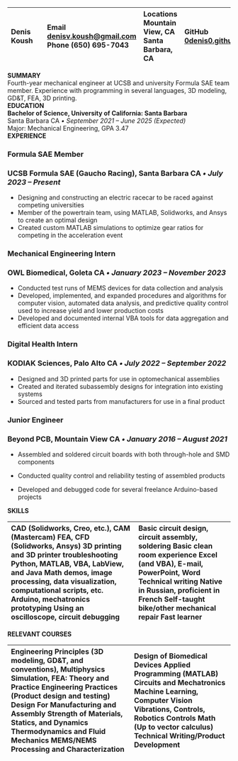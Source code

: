 

| Denis Koush |  | Email [denisv.koush@gmail.com](mailto:denis.koush@gmail.com) Phone (650) 695-7043 | Locations Mountain View, CA Santa Barbara, CA | GitHub   [0denis0.github.io](http://0denis0.github.io) |
| :---- | :---- | :---- | :---- | :---- |

**SUMMARY**  
Fourth-year mechanical engineer at UCSB and university Formula SAE team member. Experience with programming in several languages, 3D modeling, GD\&T, FEA, 3D printing.  
**EDUCATION**  
**Bachelor of Science, University of California: Santa Barbara**  
Santa Barbara CA *• September 2021 – June 2025 (Expected)*  
Major: Mechanical Engineering, GPA 3.47  
**EXPERIENCE**

### **Formula SAE Member**

### UCSB Formula SAE (Gaucho Racing), Santa Barbara CA *• July 2023 – Present*

* Designing and constructing an electric racecar to be raced against competing universities  
* Member of the powertrain team, using MATLAB, Solidworks, and Ansys to create an optimal design  
* Created custom MATLAB simulations to optimize gear ratios for competing in the acceleration event

### **Mechanical Engineering  Intern**

### OWL Biomedical, Goleta CA *• January 2023 – November 2023*

* Conducted test runs of MEMS devices for data collection and analysis  
* Developed, implemented, and expanded procedures and algorithms for computer vision, automated data analysis, and predictive quality control used to increase yield and lower production costs  
* Developed and documented internal VBA tools for data aggregation and efficient data access

### **Digital Health Intern**

### KODIAK Sciences, Palo Alto CA *• July 2022 – September 2022*

* Designed and 3D printed parts for use in optomechanical assemblies  
* Created and iterated subassembly designs for integration into existing systems  
* Sourced and tested parts from manufacturers for use in a final product

### **Junior Engineer**

### Beyond PCB, Mountain View CA *• January 2016 – August 2021*

* Assembled and soldered circuit boards with both through-hole and SMD components

* Conducted quality control and reliability testing of assembled products

* Developed and debugged code for several freelance Arduino-based projects

**SKILLS**

| CAD (Solidworks, Creo, etc.), CAM (Mastercam) FEA, CFD (Solidworks, Ansys) 3D printing and 3D printer troubleshooting Python, MATLAB, VBA, LabView, and Java  Math demos, image processing, data visualization, computational scripts, etc. Arduino, mechatronics prototyping Using an oscilloscope, circuit debugging | Basic circuit design, circuit assembly, soldering Basic clean room experience Excel (and VBA), E-mail, PowerPoint, Word Technical writing Native in Russian, proficient in French Self-taught bike/other mechanical repair Fast learner |
| :---- | :---- |

**RELEVANT COURSES**

| Engineering Principles (3D modeling, GD\&T, and conventions), Multiphysics Simulation, FEA: Theory and Practice Engineering Practices (Product design and testing) Design For Manufacturing and Assembly Strength of Materials, Statics, and Dynamics Thermodynamics and Fluid Mechanics MEMS/NEMS Processing and Characterization | Design of Biomedical Devices Applied Programming (MATLAB) Circuits and Mechatronics Machine Learning, Computer Vision Vibrations, Controls, Robotics Controls Math (Up to vector calculus) Technical Writing/Product Development  |
| :---- | :---- |

